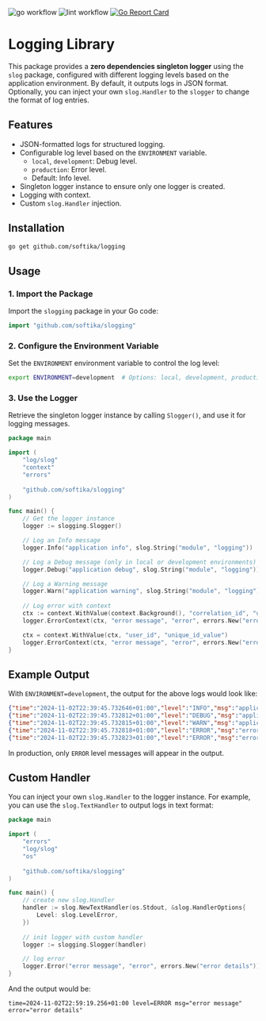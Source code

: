 ![go workflow](https://github.com/softika/slogging/actions/workflows/test.yml/badge.svg)
![lint workflow](https://github.com/softika/slogging/actions/workflows/lint.yml/badge.svg)
[![Go Report Card](https://goreportcard.com/badge/github.com/softika/slogging)](https://goreportcard.com/report/github.com/softika/slogging)

# Logging Library

This package provides a **zero dependencies singleton logger** using the `slog` package, configured with different logging levels based on the application environment. 
By default, it outputs logs in JSON format. Optionally, you can inject your own `slog.Handler` to the `slogger` to change the format of log entries.

## Features

- JSON-formatted logs for structured logging.
- Configurable log level based on the `ENVIRONMENT` variable.
    - `local`, `development`: Debug level.
    - `production`: Error level.
    - Default: Info level.
- Singleton logger instance to ensure only one logger is created.
- Logging with context.
- Custom `slog.Handler` injection.

## Installation

```bash
go get github.com/softika/logging
```

## Usage

### 1. Import the Package

Import the `slogging` package in your Go code:

```go
import "github.com/softika/slogging"
```

### 2. Configure the Environment Variable

Set the `ENVIRONMENT` environment variable to control the log level:

```bash
export ENVIRONMENT=development  # Options: local, development, production
```

### 3. Use the Logger

Retrieve the singleton logger instance by calling `Slogger()`, and use it for logging messages.

```go
package main

import (
    "log/slog"
    "context"
    "errors"
	
    "github.com/softika/slogging"
)

func main() {
    // Get the logger instance
    logger := slogging.Slogger()

    // Log an Info message
    logger.Info("application info", slog.String("module", "logging"))

    // Log a Debug message (only in local or development environments)
    logger.Debug("application debug", slog.String("module", "logging"))

    // Log a Warning message
    logger.Warn("application warning", slog.String("module", "logging"))
    
    // Log error with context
    ctx := context.WithValue(context.Background(), "correlation_id", "unique_id_value")
    logger.ErrorContext(ctx, "error message", "error", errors.New("error details"))

    ctx = context.WithValue(ctx, "user_id", "unique_id_value")
    logger.ErrorContext(ctx, "error message", "error", errors.New("error details"))
}
```

## Example Output

With `ENVIRONMENT=development`, the output for the above logs would look like:

```json
{"time":"2024-11-02T22:39:45.732646+01:00","level":"INFO","msg":"application info","module":"logging"}
{"time":"2024-11-02T22:39:45.732812+01:00","level":"DEBUG","msg":"application debug","module":"logging"}
{"time":"2024-11-02T22:39:45.732815+01:00","level":"WARN","msg":"application warning","module":"logging"}
{"time":"2024-11-02T22:39:45.732818+01:00","level":"ERROR","msg":"error message","error":"error details","correlation_id":"unique_id_value"}
{"time":"2024-11-02T22:39:45.732823+01:00","level":"ERROR","msg":"error message","error":"error details","correlation_id":"unique_id_value","user_id":"unique_id_value"}
```

In production, only `ERROR` level messages will appear in the output.

## Custom Handler

You can inject your own `slog.Handler` to the logger instance. For example, you can use the `slog.TextHandler` to output logs in text format:

```go
package main

import (
    "errors"
    "log/slog"
    "os"
    
    "github.com/softika/slogging"
)

func main() {
    // create new slog.Handler	
    handler := slog.NewTextHandler(os.Stdout, &slog.HandlerOptions{
        Level: slog.LevelError,
    })
	
    // init logger with custom handler
    logger := slogging.Slogger(handler)

    // log error
    logger.Error("error message", "error", errors.New("error details"))
}
```

And the output would be:

```
time=2024-11-02T22:59:19.256+01:00 level=ERROR msg="error message" error="error details"
```